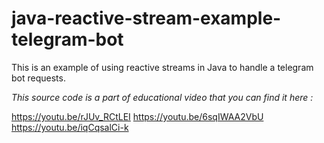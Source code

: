 # java-reactive-stream-example-telegram-bot
This is an example of using reactive streams in Java to handle a telegram bot requests. 

_*This source code is a part of educational video that you can find it here :*_

https://youtu.be/rJUv_RCtLEI
https://youtu.be/6sqIWAA2VbU
https://youtu.be/iqCqsalCi-k
